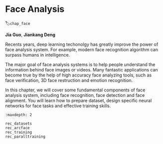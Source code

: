 # Face Analysis
:label:`chap_face`

**Jia Guo**, **Jiankang Deng** 

Recents years, deep learning techonolgy has greatly improve the power of face analysis system. For example, modern face recognition algorithm can surpass humans in intelligence.

The major goal of face analysis systems is to help people understand the information behind face images or videos. Many fantastic applications can become true by the help of high accuracy face analyzing tools, such as face verification, 3D face restruction and emotion recognition.

In this chapter, we will cover some fundamental components of face analysis system, including face recognition, face detection and face alignment. You will learn how to prepare dataset, design specific neural networks for face tasks and effective training skills.

```toc
:maxdepth: 2

rec_datasets
rec_arcface
rec_training
rec_paralltraining
```


